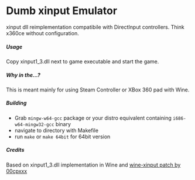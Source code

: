 Dumb xinput Emulator
====================

xinput dll reimplementation compatibile with DirectInput controllers. Think x360ce without configuration.

##### Usage
Copy xinput1_3.dll next to game executable and start the game.

##### Why in the...?
This is meant mainly for using Steam Controller or XBox 360 pad with Wine.

##### Building
- Grab `mingw-w64-gcc` package or your distro equivalent containing `i686-w64-mingw32-gcc` binary
- navigate to directory with Makefile
- run `make` or `make 64bit` for 64bit version

##### Credits
Based on xinput1_3.dll implementation in Wine and [wine-xinput patch by 00cpxxx](https://github.com/00cpxxx/wine-xinput)
